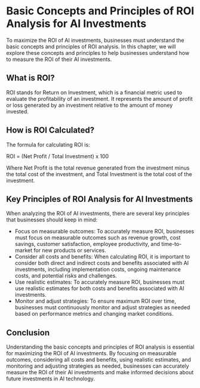 Basic Concepts and Principles of ROI Analysis for AI Investments
====================================================================================================================

To maximize the ROI of AI investments, businesses must understand the basic concepts and principles of ROI analysis. In this chapter, we will explore these concepts and principles to help businesses understand how to measure the ROI of their AI investments.

What is ROI?
------------

ROI stands for Return on Investment, which is a financial metric used to evaluate the profitability of an investment. It represents the amount of profit or loss generated by an investment relative to the amount of money invested.

How is ROI Calculated?
----------------------

The formula for calculating ROI is:

ROI = (Net Profit / Total Investment) x 100

Where Net Profit is the total revenue generated from the investment minus the total cost of the investment, and Total Investment is the total cost of the investment.

Key Principles of ROI Analysis for AI Investments
-------------------------------------------------

When analyzing the ROI of AI investments, there are several key principles that businesses should keep in mind:

* Focus on measurable outcomes: To accurately measure ROI, businesses must focus on measurable outcomes such as revenue growth, cost savings, customer satisfaction, employee productivity, and time-to-market for new products or services.
* Consider all costs and benefits: When calculating ROI, it is important to consider both direct and indirect costs and benefits associated with AI investments, including implementation costs, ongoing maintenance costs, and potential risks and challenges.
* Use realistic estimates: To accurately measure ROI, businesses must use realistic estimates for both costs and benefits associated with AI investments.
* Monitor and adjust strategies: To ensure maximum ROI over time, businesses must continuously monitor and adjust strategies as needed based on performance metrics and changing market conditions.

Conclusion
----------

Understanding the basic concepts and principles of ROI analysis is essential for maximizing the ROI of AI investments. By focusing on measurable outcomes, considering all costs and benefits, using realistic estimates, and monitoring and adjusting strategies as needed, businesses can accurately measure the ROI of their AI investments and make informed decisions about future investments in AI technology.
